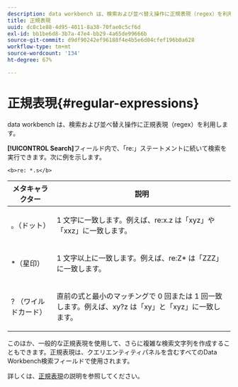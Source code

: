 ```yaml
---
description: data workbench は、検索および並べ替え操作に正規表現（regex）を利用します。
title: 正規表現
uuid: dc8c1e88-4d95-4011-8a38-70fae0c5cf6d
exl-id: bb1be6d8-3b7a-47e4-bb29-4a65de99666b
source-git-commit: d9df90242ef96188f4e4b5e6d04cfef196b0a628
workflow-type: tm+mt
source-wordcount: '134'
ht-degree: 67%

---
```


# 正規表現{#regular-expressions}

data workbench は、検索および並べ替え操作に正規表現（regex）を利用します。

**[!UICONTROL Search]**&#x200B;フィールド内で、「re:」ステートメントに続いて検索を実行できます。次に例を示します。

```
<b>re: *.s</b>
```

<table id="table_BA125AB039794EE382B33003BE4E0AFB"> 
 <thead> 
  <tr> 
   <th colname="col1" class="entry"> メタキャラクター </th> 
   <th colname="col2" class="entry"> 説明 </th> 
  </tr> 
 </thead>
 <tbody> 
  <tr> 
   <td colname="col1"> <p>。（ドット） </p> </td> 
   <td colname="col2"> <p>1 文字に一致します。例えば、<span class="filepath">re:x.z</span> は「xyz」や「xxz」に一致します。 </p> </td> 
  </tr> 
  <tr> 
   <td colname="col1"> <p>*（星印） </p> </td> 
   <td colname="col2"> <p>1 文字以上に一致します。例えば、<span class="filepath">re:Z*</span> は「ZZZ」に一致します。 </p> </td> 
  </tr> 
  <tr> 
   <td colname="col1"> <p>? （ワイルドカード） </p> </td> 
   <td colname="col2"> <p>直前の式と最小のマッチングで 0 回または 1 回一致します。例えば、<span class="filepath">xy?z</span> は「xy」と「xyz」に一致します。 </p> </td> 
  </tr> 
 </tbody> 
</table>

このほか、一般的な正規表現を使用して、さらに複雑な検索文字列を作成することもできます。正規表現は、クエリエンティティパネルを含むすべてのData Workbench検索フィールドで使用されます。

詳しくは、[正規表現](https://docs.adobe.com/content/help/en/data-workbench/using/dataset/c-dataset-constr.html#Regular_Expressions)の説明を参照してください。
